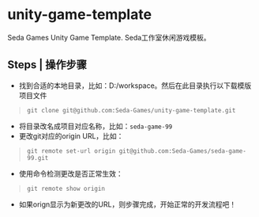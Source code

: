 # unity-game-template
Seda Games Unity Game Template. Seda工作室休闲游戏模板。

## Steps | 操作步骤
* 找到合适的本地目录，比如：D:/workspace。然后在此目录执行以下载模版项目文件
> `git clone git@github.com:Seda-Games/unity-game-template.git`
* 将目录改名成项目对应名称，比如：`seda-game-99`
* 更改git对应的origin URL，比如：
> `git remote set-url origin git@github.com:Seda-Games/seda-game-99.git`
* 使用命令检测更改是否正常生效：
> `git remote show origin`
* 如果orign显示为新更改的URL，则步骤完成，开始正常的开发流程吧！